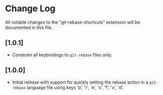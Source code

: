 # Change Log

All notable changes to the "git-rebase-shortcuts" extension will be documented in this file.

## [1.0.1]

- Constrain all keybindings to `git-rebase` files only.

## [1.0.0]

- Initial release with support for quickly setting the rebase action in a `git-rebase` language file using keys 'p', 'r', 'e', 's', 'f', 'x', 'd'.